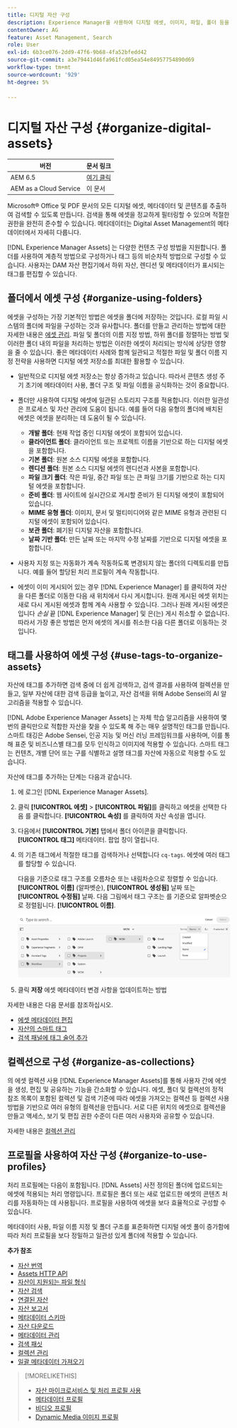 ```yaml
---
title: 디지털 자산 구성
description: Experience Manager을 사용하여 디지털 에셋, 이미지, 파일, 폴더 등을 구성합니다.
contentOwner: AG
feature: Asset Management, Search
role: User
exl-id: 6b3ce076-2dd9-47f6-9b68-4fa52bfedd42
source-git-commit: a3e79441d46fa961fcd05ea54e84957754890d69
workflow-type: tm+mt
source-wordcount: '929'
ht-degree: 5%

---
```


# 디지털 자산 구성 {#organize-digital-assets}

| 버전 | 문서 링크 |
| -------- | ---------------------------- |
| AEM 6.5 | [여기 클릭](https://experienceleague.adobe.com/docs/experience-manager-65/assets/managing/organize-assets.html?lang=en) |
| AEM as a Cloud Service | 이 문서 |

Microsoft® Office 및 PDF 문서의 모든 디지털 에셋, 메타데이터 및 콘텐츠를 추출하여 검색할 수 있도록 만듭니다. 검색을 통해 에셋을 정교하게 필터링할 수 있으며 적절한 권한을 완전히 준수할 수 있습니다. 메타데이터는 Digital Asset Management의 메타데이터에서 자세히 다룹니다.

[!DNL Experience Manager Assets] 는 다양한 컨텐츠 구성 방법을 지원합니다. 폴더를 사용하여 계층적 방법으로 구성하거나 태그 등의 비순차적 방법으로 구성할 수 있습니다. 사용자는 DAM 자산 편집기에서 하위 자산, 렌디션 및 메타데이터가 표시되는 태그를 편집할 수 있습니다.

<!-- Commenting to pull down the existing content before applying changes wrt CQDOC-15930
## Create folders {#create-folders}

When organizing a collection of assets, for example, all *Nature* images, you can create folders to keep them together. You can use folders to categorize and organize your assets. [!DNL Assets] does not require you to organize assets in folders to work better.

>[!NOTE]
>
>Sharing an Assets folder (in Marketing Cloud) of the type `sling:OrderedFolder`, is not supported. If you want to share a folder, do not select Ordered when creating a folder.

1. Navigate to the place in your digital assets folder where you want to create a new folder.
1. In the menu, click **[!UICONTROL Create]**. Select **[!UICONTROL New Folder]**.
1. In the **[!UICONTROL Title]** field, provide a folder name. By default, DAM uses the title that you provided as the folder name. Once the folder is created, you can override the default and specify another folder name.
1. Click **[!UICONTROL Create]**. Your folder is displayed in the digital assets folder.

## Add CUG properties to folders {#add-cug-properties-to-folders}

You can limit who can access certain folders in Assets by making the folder part of a closed user group (CUG). To make a folder part of a CUG:

1. In Assets, right-click the folder you want to add closed user group properties for and select **Properties**.  
1. Click the **CUG** tab.
1. Select the **Enabled** check box to make the folder and its assets available only to a closed user group.  
1. Browse to the login page, if there is one, to add that information. Add admitted groups by clicking **Add item**. If necessary, add the realm. Click **OK** to save your changes.

## Use tags to organize assets {#use-tags-to-organize-assets}

You can use folders or tags or both to organize assets. Adding tags to assets makes them easier to retrieve during a search. To add tags to an asset, follow these steps:

1. In the Digital Asset Manager, double-click the asset to open it.
1. In the **Tags** area, open the menu to reveal the available tags. Select tags as appropriate. To delete a tag, hover the pointer over the tag and click `X` to delete it.
1. Click **Save** to save any tags you added.

Date24/08/2021
-->

## 폴더에서 에셋 구성 {#organize-using-folders}

에셋을 구성하는 가장 기본적인 방법은 에셋을 폴더에 저장하는 것입니다. 로컬 파일 시스템의 폴더에 파일을 구성하는 것과 유사합니다. 폴더를 만들고 관리하는 방법에 대한 자세한 내용은 [에셋 관리](manage-digital-assets.md). 파일 및 폴더의 이름 지정 방법, 하위 폴더를 정렬하는 방법 및 이러한 폴더 내의 파일을 처리하는 방법은 이러한 에셋이 처리되는 방식에 상당한 영향을 줄 수 있습니다. 좋은 메타데이터 사례와 함께 일관되고 적절한 파일 및 폴더 이름 지정 전략을 사용하면 디지털 에셋 저장소를 최대한 활용할 수 있습니다.

* 일반적으로 디지털 에셋 저장소는 항상 증가하고 있습니다. 따라서 콘텐츠 생성 주기 초기에 메타데이터 사용, 폴더 구조 및 파일 이름을 공식화하는 것이 중요합니다.
* 폴더만 사용하여 디지털 에셋에 일관된 스토리지 구조를 적용합니다. 이러한 일관성은 프로세스 및 자산 관리에 도움이 됩니다. 예를 들어 다음 유형의 폴더에 배치된 에셋은 에셋을 분리하는 데 도움이 될 수 있습니다.

   * **개발 폴더**: 현재 작업 중인 디지털 에셋이 포함되어 있습니다.
   * **클라이언트 폴더**: 클라이언트 또는 프로젝트 이름을 기반으로 하는 디지털 에셋을 포함합니다.
   * **기본 폴더**: 원본 소스 디지털 에셋을 포함합니다.
   * **렌디션 폴더**: 원본 소스 디지털 에셋의 렌디션과 사본을 포함합니다.
   * **파일 크기 폴더**: 작은 파일, 중간 파일 또는 큰 파일 크기를 기반으로 하는 디지털 에셋을 포함합니다.
   * **준비 폴더**: 웹 사이트에 실시간으로 게시할 준비가 된 디지털 에셋이 포함되어 있습니다.
   * **MIME 유형 폴더**: 이미지, 문서 및 멀티미디어와 같은 MIME 유형과 관련된 디지털 에셋이 포함되어 있습니다.
   * **보관 폴더**: 폐기된 디지털 자산을 포함합니다.
   * **날짜 기반 폴더**: 만든 날짜 또는 마지막 수정 날짜를 기반으로 디지털 에셋을 포함합니다.

* 사용자 지정 또는 자동화가 계속 작동하도록 변경되지 않는 폴더의 디렉토리를 만듭니다. 예를 들어 할당된 처리 프로필이 계속 작동합니다.
* 에셋이 이미 게시되어 있는 경우 [!DNL Experience Manager] 를 클릭하여 자산을 다른 폴더로 이동한 다음 새 위치에서 다시 게시합니다. 원래 게시된 에셋 위치는 새로 다시 게시된 에셋과 함께 계속 사용할 수 있습니다. 그러나 원래 게시된 에셋은 입니다 *손실* 끝 [!DNL Experience Manager] 및 은(는) 게시 취소할 수 없습니다. 따라서 가장 좋은 방법은 먼저 에셋의 게시를 취소한 다음 다른 폴더로 이동하는 것입니다.

## 태그를 사용하여 에셋 구성 {#use-tags-to-organize-assets}

자산에 태그를 추가하면 검색 중에 더 쉽게 검색하고, 검색 결과를 사용하여 컬렉션을 만들고, 일부 자산에 대한 검색 등급을 높이고, 자산 검색을 위해 Adobe Sensei의 AI 알고리즘을 적용할 수 있습니다.

[!DNL Adobe Experience Manager Assets] 는 자체 학습 알고리즘을 사용하여 몇 번의 클릭만으로 적합한 자산을 찾을 수 있도록 해 주는 매우 설명적인 태그를 만듭니다. 스마트 태깅은 Adobe Sensei, 인공 지능 및 머신 러닝 프레임워크를 사용하며, 이를 통해 표준 및 비즈니스별 태그를 모두 인식하고 이미지에 적용할 수 있습니다. 스마트 태그는 컨텐츠, 개별 단어 또는 구를 식별하고 설명 태그를 자산에 자동으로 적용할 수도 있습니다.

자산에 태그를 추가하는 단계는 다음과 같습니다.

1. 에 로그인 [!DNL Experience Manager Assets].
1. 클릭 **[!UICONTROL 에셋]** > **[!UICONTROL 파일]**&#x200B;를 클릭하고 에셋을 선택한 다음 를 클릭합니다. **[!UICONTROL 속성]** 를 클릭하여 자산 속성을 엽니다.
1. 다음에서 **[!UICONTROL 기본]** 탭에서 폴더 아이콘을 클릭합니다. **[!UICONTROL 태그]** 메타데이터. 팝업 창이 열립니다.
1. 의 기존 태그에서 적절한 태그를 검색하거나 선택합니다 `cq-tags`. 에셋에 여러 태그를 할당할 수 있습니다.

   다음을 기준으로 태그 구조를 오름차순 또는 내림차순으로 정렬할 수 있습니다. **[!UICONTROL 이름]** (알파벳순), **[!UICONTROL 생성됨]** 날짜 또는 **[!UICONTROL 수정됨]** 날짜. 다음 그림에서 태그 구조는 를 기준으로 알파벳순으로 정렬됩니다. **[!UICONTROL 이름]**.

   ![add-tags](assets/add-tags-to-asset.png)

1. 클릭 **저장** 에셋 메타데이터 변경 사항을 업데이트하는 방법

자세한 내용은 다음 문서를 참조하십시오.

* [에셋 메타데이터 편집](meta-edit.md)
* [자산의 스마트 태그](smart-tags.md)
* [검색 패널에 태그 술어 추가](/help/assets/search-facets.md/#adding-a-tags-predicate)

## 컬렉션으로 구성 {#organize-as-collections}

의 에셋 컬렉션 사용 [!DNL Experience Manager Assets]를 통해 사용자 간에 에셋을 생성, 편집 및 공유하는 기능을 간소화할 수 있습니다. 에셋, 폴더 및 컬렉션의 정적 참조 목록이 포함된 컬렉션 및 검색 기준에 따라 에셋을 가져오는 컬렉션 등 컬렉션 사용 방법을 기반으로 여러 유형의 컬렉션을 만듭니다. 서로 다른 위치의 에셋으로 컬렉션을 만들고 액세스, 보기 및 편집 권한 수준이 다른 여러 사용자와 공유할 수 있습니다.

자세한 내용은 [컬렉션 관리](manage-collections.md)


## 프로필을 사용하여 자산 구성 {#organize-to-use-profiles}

처리 프로필에는 다음이 포함됩니다. [!DNL Assets] 사전 정의된 폴더에 업로드되는 에셋에 적용되는 처리 명령입니다. 프로필은 폴더 또는 새로 업로드한 에셋의 콘텐츠 처리를 자동화하는 데 사용됩니다. 프로필을 사용하여 에셋을 보다 효율적으로 구성할 수 있습니다.

메타데이터 사용, 파일 이름 지정 및 폴더 구조를 표준화하면 디지털 에셋 풀이 증가함에 따라 처리 프로필을 보다 정밀하고 일관성 있게 폴더에 적용할 수 있습니다.

**추가 참조**

* [자산 번역](translate-assets.md)
* [Assets HTTP API](mac-api-assets.md)
* [자산이 지원되는 파일 형식](file-format-support.md)
* [자산 검색](search-assets.md)
* [연결된 자산](use-assets-across-connected-assets-instances.md)
* [자산 보고서](asset-reports.md)
* [메타데이터 스키마](metadata-schemas.md)
* [자산 다운로드](download-assets-from-aem.md)
* [메타데이터 관리](manage-metadata.md)
* [검색 패싯](search-facets.md)
* [컬렉션 관리](manage-collections.md)
* [일괄 메타데이터 가져오기](metadata-import-export.md)

>[!MORELIKETHIS]
>
>* [자산 마이크로서비스 및 처리 프로필 사용](asset-microservices-configure-and-use.md)
>* [메타데이터 프로필](metadata-profiles.md)
>* [비디오 프로필](/help/assets/dynamic-media/video-profiles.md)
>* [Dynamic Media 이미지 프로필](/help/assets/dynamic-media/image-profiles.md)

